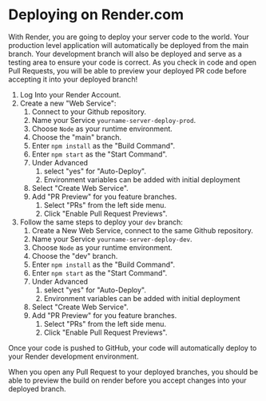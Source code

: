 # Deploying on Render.com

With Render, you are going to deploy your server code to the world. Your production level application will automatically be deployed from the main branch. Your development branch will also be deployed and serve as a testing area to ensure your code is correct. As you check in code and open Pull Requests, you will be able to preview your deployed PR code before accepting it into your deployed branch!

1. Log Into your Render Account.
1. Create a new "Web Service":
   1. Connect to your Github repository.
   1. Name your Service `yourname-server-deploy-prod`.
   1. Choose `Node` as your runtime environment.
   1. Choose the "main" branch.
   1. Enter `npm install` as the "Build Command".
   1. Enter `npm start` as the "Start Command".
   1. Under Advanced
      1. select "yes" for "Auto-Deploy".
      1. Environment variables can be added with initial deployment
   1. Select "Create Web Service".
   1. Add "PR Preview" for you feature branches.
      1. Select "PRs" from the left side menu.
      1. Click "Enable Pull Request Previews".
1. Follow the same steps to deploy your `dev` branch:
   1. Create a New Web Service, connect to the same Github repository.
   1. Name your Service `yourname-server-deploy-dev`.
   1. Choose `Node` as your runtime environment.
   1. Choose the "dev" branch.
   1. Enter `npm install` as the "Build Command".
   1. Enter `npm start` as the "Start Command".
   1. Under Advanced
      1. select "yes" for "Auto-Deploy".
      1. Environment variables can be added with initial deployment
   1. Select "Create Web Service".
   1. Add "PR Preview" for you feature branches.
      1. Select "PRs" from the left side menu.
      1. Click "Enable Pull Request Previews".

Once your code is pushed to GitHub, your code will automatically deploy to your Render development environment.

When you open any Pull Request to your deployed branches, you should be able to preview the build on render before you accept changes into your deployed branch.
